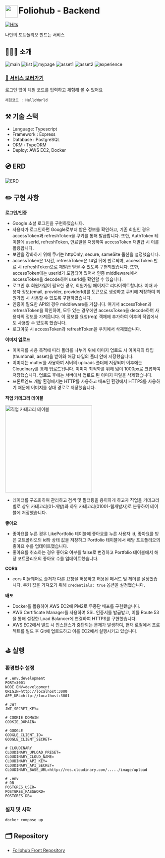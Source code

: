 # <a href="https://www.foliohub.me"><img src="https://github.com/y-solb/foliohub-backend/assets/59462108/8f74737b-07b0-468e-aea3-acf56d8fb233" align="left" width="40" height="40"></a> Foliohub - Backend

[![Hits](https://hits.seeyoufarm.com/api/count/incr/badge.svg?url=https%3A%2F%2Fgithub.com%2Fy-solb%2Ffoliohub-backend&count_bg=%23607AE9&title_bg=%236A6A6A&icon=&icon_color=%23FF0202&title=hits&edge_flat=false)](https://hits.seeyoufarm.com)

나만의 포트폴리오 만드는 서비스

## 💁🏻‍♀️ 소개

![main](https://github.com/y-solb/foliohub-backend/assets/59462108/1c17f2c2-da2a-477d-b9a6-65960393bb04)
![list](https://github.com/y-solb/foliohub-backend/assets/59462108/99ca6a66-1e10-436f-87db-721045bbb44d)
![mypage](https://github.com/y-solb/foliohub-backend/assets/59462108/c5d767d8-8242-4c56-b9fb-57ab19bc45e2)
![asset1](https://github.com/y-solb/foliohub-backend/assets/59462108/40a57eff-1e39-4279-b61c-ba59bf620642)
![asset2](https://github.com/y-solb/foliohub-backend/assets/59462108/4fc022a4-1bcb-4c4e-aadf-3555285a8fc9)
![experience](https://github.com/y-solb/foliohub-backend/assets/59462108/498f81af-3fd9-4cbb-8f74-d3591dda41ee)

### [🚀 서비스 보러가기](https://www.foliohub.me)

로그인 없이 체험 코드를 입력하고 체험해 볼 수 있어요

```
체험코드 : HelloWorld
```

## ⚒️ 기술 스택

- Language: Typescript
- Framework : Express
- Database : PostgreSQL
- ORM : TypeORM
- Deploy: AWS EC2, Docker

## 💿 ERD

![ERD](https://github.com/y-solb/foliohub-backend/assets/59462108/b14286e0-8239-4359-8bca-44575c81a6de)

## ✏️ 구현 사항

**로그인/인증**

- Google 소셜 로그인을 구현하였습니다.
- 사용자가 로그인하면 Google로부터 받은 정보를 확인하고, 기존 회원인 경우 accessToken과 refreshToken을 쿠키를 통해 발급합니다. 또한, AuthToken 테이블에 userId, refreshToken, 만료일을 저장하여 accessToken 재발급 시 이를 활용합니다.
- 보안을 강화하기 위해 쿠키는 httpOnly, secure, sameSite 옵션을 설정했습니다.
- accessToken은 1시간, refreshToken은 14일 뒤에 만료되며, accessToken 만료 시 refreshToken으로 재발급 받을 수 있도록 구현되었습니다. 또한, accessToken에는 userId가 포함되어 있어서 인증 middleware에서 accessToken을 decode하여 userId를 확인할 수 있습니다.
- 로그인 후 회원가입이 필요한 경우, 회원가입 페이지로 리다이렉트합니다. 이때 사용자 정보(email, provider, providerId)를 토큰으로 생성하고 쿠키에 저장하여 회원가입 시 사용할 수 있도록 구현하였습니다.
- 인증이 필요한 API의 경우 middleware를 거칩니다. 여기서 accessToken과 refreshToken을 확인하여, 모두 있는 경우에만 accessToken을 decode하여 사용자의 정보를 가져옵니다. 이 정보를 요청(req) 객체에 추가하여 이후의 작업에서도 사용할 수 있도록 했습니다.
- 로그아웃 시 accessToken과 refreshToken을 쿠키에서 삭제했습니다.

**이미지 업로드**

- 이미지를 사용 목적에 따라 폴더를 나누기 위해 이미지 업로드 시 이미지의 타입(thumbnail, asset)을 받아와 해당 타입의 폴더 안에 저장했습니다.
- 이미지는 multer를 사용하여 서버의 uploads 폴더에 저장되며 이후에는 Cloudinary를 통해 업로드됩니다. 이미지 최적화를 위해 넓이 1000px로 크롭하여 저장했습니다. 업로드 후에는 서버에서 업로드 된 이미지 파일을 삭제했습니다.
- 프론트엔드 개발 환경에서는 HTTP를 사용하고 배포된 환경에서 HTTPS를 사용하기 때문에 이미지를 상대 경로로 저장했습니다.

**직업 카테고리 테이블**

<img src="https://github.com/y-solb/foliohub-backend/assets/59462108/2a1fd219-d9ab-45ef-9ed4-d4612dba7be0" alt="직업 카테고리 테이블" width="280">

- 데이터를 구조화하여 관리하고 검색 및 필터링을 용이하게 하고자 직업을 카테고리별로 상위 카테고리(01-개발)와 하위 카테고리(01001-웹개발자)로 분류하여 테이블에 저장했습니다.

**좋아요**

- 좋아요를 누른 경우 LikePortfolio 테이블에 좋아요를 누른 사용자 id, 좋아요를 받은 포트폴리오의 id와 상태 값을 저장하고 Portfolio 테이블에서 해당 포트폴리오의 좋아요 수를 업데이트했습니다.
- 좋아요를 취소하는 경우 좋아요 여부를 false로 변경하고 Portfolio 테이블에서 해당 포트폴리오의 좋아요 수를 업데이트했습니다.

**CORS**

- cors 미들웨어로 출처가 다른 요청을 허용하고 허용된 메서드 및 헤더를 설정했습니다. 쿠키 값을 가져오기 위해 `credentials: true` 옵션을 설정했습니다.

**배포**

- Docker를 활용하여 AWS EC2에 PM2로 무중단 배포를 구현했습니다.
- AWS Certificate Manager를 사용하여 SSL 인증서를 발급받고, 이를 Route 53을 통해 설정한 Load Balancer에 연결하여 HTTPS를 구현했습니다.
- AWS EC2에서 빌드 시 인스턴스가 중단되는 문제가 발생하여, 현재 로컬에서 프로젝트를 빌드 후 Git에 업로드하고 이를 EC2에서 실행시키고 있습니다.

## ⛳️ 실행

### 환경변수 설정

```
# .env.development
PORT=3001
NODE_ENV=development
ORIGIN=http://localhost:3000
APP_URL=http://localhost:3001

# JWT
JWT_SECRET_KEY=

# COOKIE DOMAIN
COOKIE_DOMAIN=

# GOOGLE
GOOGLE_CLIENT_ID=
GOOGLE_CLIENT_SECRET=

# CLOUDINARY
CLOUDINARY_UPLOAD_PRESET=
CLOUDINARY_CLOUD_NAME=
CLOUDINARY_API_KEY=
CLOUDINARY_API_SECRET=
CLOUDINARY_BASE_URL=http://res.cloudinary.com/...../image/upload
```

```
# .env
# DB
POSTGRES_USER=
POSTGRES_PASSWORD=
POSTGRES_DB=
```

### 설치 및 시작

```
docker compose up
```

## 🗂️ Repository

- [Foliohub Front Repository](https://github.com/y-solb/foliohub-frontend)
